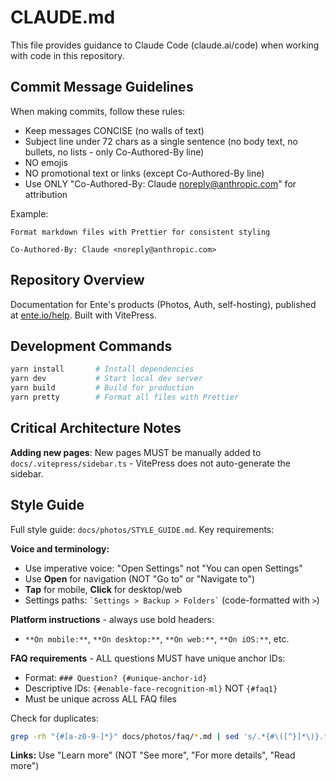 # CLAUDE.md

This file provides guidance to Claude Code (claude.ai/code) when working with code in this repository.

## Commit Message Guidelines

When making commits, follow these rules:

- Keep messages CONCISE (no walls of text)
- Subject line under 72 chars as a single sentence (no body text, no bullets, no lists - only Co-Authored-By line)
- NO emojis
- NO promotional text or links (except Co-Authored-By line)
- Use ONLY "Co-Authored-By: Claude <noreply@anthropic.com>" for attribution

Example:

```
Format markdown files with Prettier for consistent styling

Co-Authored-By: Claude <noreply@anthropic.com>
```

## Repository Overview

Documentation for Ente's products (Photos, Auth, self-hosting), published at [ente.io/help](https://ente.io/help). Built with VitePress.

## Development Commands

```bash
yarn install       # Install dependencies
yarn dev           # Start local dev server
yarn build         # Build for production
yarn pretty        # Format all files with Prettier
```

## Critical Architecture Notes

**Adding new pages**: New pages MUST be manually added to `docs/.vitepress/sidebar.ts` - VitePress does not auto-generate the sidebar.

## Style Guide

Full style guide: `docs/photos/STYLE_GUIDE.md`. Key requirements:

**Voice and terminology:**

- Use imperative voice: "Open Settings" not "You can open Settings"
- Use **Open** for navigation (NOT "Go to" or "Navigate to")
- **Tap** for mobile, **Click** for desktop/web
- Settings paths: `` `Settings > Backup > Folders` `` (code-formatted with `>`)

**Platform instructions** - always use bold headers:

- `**On mobile:**`, `**On desktop:**`, `**On web:**`, `**On iOS:**`, etc.

**FAQ requirements** - ALL questions MUST have unique anchor IDs:

- Format: `### Question? {#unique-anchor-id}`
- Descriptive IDs: `{#enable-face-recognition-ml}` NOT `{#faq1}`
- Must be unique across ALL FAQ files

Check for duplicates:

```bash
grep -rh "{#[a-z0-9-]*}" docs/photos/faq/*.md | sed 's/.*{#\([^}]*\)}.*/\1/' | sort | uniq -d
```

**Links:** Use "Learn more" (NOT "See more", "For more details", "Read more")
